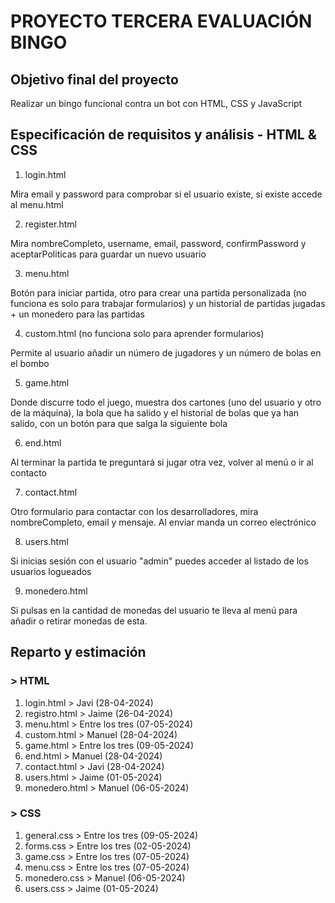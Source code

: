 # PROYECTO TERCERA EVALUACIÓN BINGO

## Objetivo final del proyecto
Realizar un bingo funcional contra un bot con HTML, CSS y JavaScript

## Especificación de requisitos y análisis - HTML & CSS

1. login.html
   
Mira email y password para comprobar si el usuario existe, si existe accede al menu.html

2. register.html
   
Mira nombreCompleto, username, email, password, confirmPassword y aceptarPoliticas para guardar un nuevo usuario

3. menu.html

Botón para iniciar partida, otro para crear una partida personalizada (no funciona es solo para trabajar formularios) y un historial de partidas jugadas + un monedero para las partidas

4. custom.html (no funciona solo para aprender formularios) 

Permite al usuario añadir un número de jugadores y un número de bolas en el bombo
   
5. game.html

Donde discurre todo el juego, muestra dos cartones (uno del usuario y otro de la máquina), la bola que ha salido y el historial de bolas que ya han salido, con un botón para que salga la siguiente bola

6. end.html

Al terminar la partida te preguntará si jugar otra vez, volver al menú o ir al contacto

7. contact.html

Otro formulario para contactar con los desarrolladores, mira nombreCompleto, email y mensaje. Al enviar manda un correo electrónico

8. users.html

Si inicias sesión con el usuario "admin" puedes acceder al listado de los usuarios logueados

9. monedero.html

Si pulsas en la cantidad de monedas del usuario te lleva al menú para añadir o retirar monedas de esta.
   

## Reparto y estimación
### > HTML

1. login.html > Javi (28-04-2024)
2. registro.html > Jaime (26-04-2024)
3. menu.html > Entre los tres (07-05-2024)
4. custom.html > Manuel (28-04-2024)
5. game.html > Entre los tres (09-05-2024)
6. end.html > Manuel (28-04-2024)
7. contact.html > Javi (28-04-2024)
8. users.html > Jaime (01-05-2024)
9. monedero.html > Manuel (06-05-2024)

### > CSS

1. general.css > Entre los tres (09-05-2024)
2. forms.css > Entre los tres (02-05-2024)
3. game.css > Entre los tres (07-05-2024)
4. menu.css > Entre los tres (07-05-2024)
5. monedero.css > Manuel (06-05-2024)
6. users.css > Jaime (01-05-2024)
